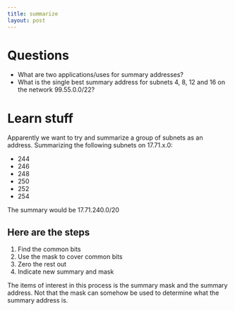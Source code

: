 ```yaml
---
title: summarize
layout: post
---
```


Questions
===

 * What are two applications/uses for summary addresses?
 * What is the single best summary address for subnets 4, 8, 12 and 16 on the network 99.55.0.0/22?

Learn stuff
===

Apparently we want to try and summarize a group of subnets as an address. Summarizing the following subnets on 17.71.x.0: 

 * 244
 * 246
 * 248
 * 250 
 * 252
 * 254

The summary would be 17.71.240.0/20

Here are the steps
--- 

 1) Find the common bits
 2) Use the mask to cover common bits
 3) Zero the rest out
 4) Indicate new summary and mask

 The items of interest in this process is the summary mask and the summary address. Not that the mask can somehow be used to determine what the summary address is. 

